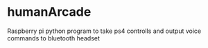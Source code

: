 # humanArcade
Raspberry pi python program to take ps4 controlls and output voice commands to bluetooth headset
